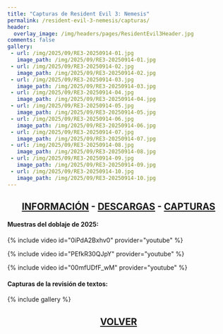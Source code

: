 ```yaml
---
title: "Capturas de Resident Evil 3: Nemesis"
permalink: /resident-evil-3-nemesis/capturas/
header:
  overlay_image: /img/headers/pages/ResidentEvil3Header.jpg
comments: false
gallery:
 - url: /img/2025/09/RE3-20250914-01.jpg
   image_path: /img/2025/09/RE3-20250914-01.jpg
 - url: /img/2025/09/RE3-20250914-02.jpg
   image_path: /img/2025/09/RE3-20250914-02.jpg
 - url: /img/2025/09/RE3-20250914-03.jpg
   image_path: /img/2025/09/RE3-20250914-03.jpg
 - url: /img/2025/09/RE3-20250914-04.jpg
   image_path: /img/2025/09/RE3-20250914-04.jpg
 - url: /img/2025/09/RE3-20250914-05.jpg
   image_path: /img/2025/09/RE3-20250914-05.jpg
 - url: /img/2025/09/RE3-20250914-06.jpg
   image_path: /img/2025/09/RE3-20250914-06.jpg
 - url: /img/2025/09/RE3-20250914-07.jpg
   image_path: /img/2025/09/RE3-20250914-07.jpg
 - url: /img/2025/09/RE3-20250914-08.jpg
   image_path: /img/2025/09/RE3-20250914-08.jpg
 - url: /img/2025/09/RE3-20250914-09.jpg
   image_path: /img/2025/09/RE3-20250914-09.jpg
 - url: /img/2025/09/RE3-20250914-10.jpg
   image_path: /img/2025/09/RE3-20250914-10.jpg
---
```


<h2 style="text-align: center;"><strong><a href="/resident-evil-3-nemesis/informacion/">INFORMACIÓN</a> - <a href="/resident-evil-3-nemesis/descargar/">DESCARGAS</a> - <a href="/resident-evil-3-nemesis/capturas/">CAPTURAS</a></strong></h2>

#### Muestras del doblaje de 2025:

{% include video id="0iPdA2Bxhv0" provider="youtube" %}

{% include video id="PEfkR30QJpY" provider="youtube" %}

{% include video id="00mfUDfF_wM" provider="youtube" %}

#### Capturas de la revisión de textos:

{% include gallery %}

<h2 style="text-align: center;"><a href="/resident-evil-3-nemesis/"><strong>VOLVER</strong></a></h2>



